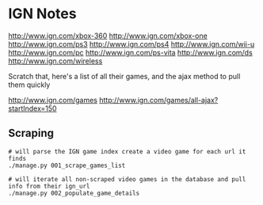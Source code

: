 # IGN Notes

http://www.ign.com/xbox-360
http://www.ign.com/xbox-one
http://www.ign.com/ps3
http://www.ign.com/ps4
http://www.ign.com/wii-u
http://www.ign.com/pc
http://www.ign.com/ps-vita
http://www.ign.com/ds
http://www.ign.com/wireless

Scratch that, here's a list of all their games, and the ajax method to pull them quickly

http://www.ign.com/games
http://www.ign.com/games/all-ajax?startIndex=150

## Scraping

    # will parse the IGN game index create a video game for each url it finds
    ./manage.py 001_scrape_games_list

    # will iterate all non-scraped video games in the database and pull info from their ign_url
    ./manage.py 002_populate_game_details
